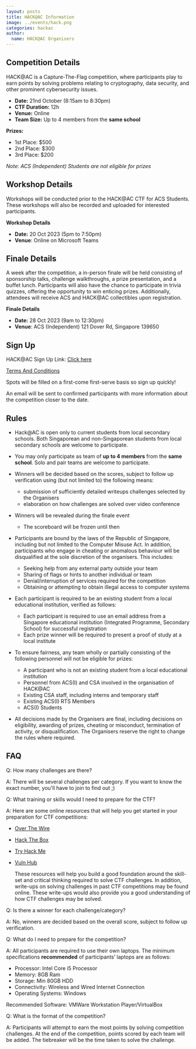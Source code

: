 ```yaml
---
layout: posts
title: HACK@AC Information
image: ../events/hack.png
categories: hackac
author:
  name: HACK@AC Organisers
---
```

## Competition Details

HACK@AC is a Capture-The-Flag competition, where participants play to earn points by solving problems relating to cryptography, data security, and other prominent cybersecurity issues.

* **Date:** 21nd October (8:15am to 8:30pm)
* **CTF Duration:** 12h
* **Venue:** Online
* **Team Size:** Up to 4 members from the **same school**

**Prizes:**
* 1st Place: $500
* 2nd Place: $300
* 3rd Place: $200

*Note: ACS (Independent) Students are not eligible for prizes*

## Workshop Details

Workshops will be conducted prior to the HACK@AC CTF for ACS Students. These workshops will also be recorded and uploaded for interested participants. 

**Workshop Details**  
* **Date:** 20 Oct 2023 (5pm to 7:50pm)
* **Venue**: Online on Microsoft Teams

## Finale Details

A week after the competition, a in-person finale will be held consisting of sponsorship talks, challenge walkthroughs, a prize presentation, and a buffet lunch. Participants will also have the chance to participate in trivia quizzes, offering the opportunity to win enticing prizes. Additionally, attendees will receive ACS and HACK@AC collectibles upon registration.

**Finale Details**  
* **Date:** 28 Oct 2023 (9am to 12:30pm)
* **Venue**: ACS (Independent) 121 Dover Rd, Singapore 139650

## Sign Up

HACK@AC Sign Up Link: [Click here](https://forms.office.com/r/ZEaq33D4mc)  

[Terms And Conditions](https://8059blank.github.io/hackac/HACK@AC-Conditions/)  

Spots will be filled on a first-come first-serve basis so sign up quickly!  

An email will be sent to confirmed participants with more information about the competition closer to the date.

## Rules

* Hack@AC is open only to current students from local secondary schools. Both Singaporean and non-Singaporean students from local secondary schools are welcome to participate.

* You may only participate as team of **up to 4 members** from the **same school**. Solo and pair teams are welcome to participate.

* Winners will be decided based on the scores, subject to follow up verification using (but not limited to) the following means:
  * submission of sufficiently detailed writeups challenges selected by the Organisers
  * elaboration on how challenges are solved over video conference

* Winners will be revealed during the finale event
  * The scoreboard will be frozen until then

* Participants are bound by the laws of the Republic of Singapore, including but not limited to the Computer Misuse Act. In addition, participants who engage in cheating or anomalous behaviour will be disqualified at the sole discretion of the organisers. This includes:
  * Seeking help from any external party outside your team
  * Sharing of flags or hints to another individual or team
  * Denial/interruption of services required for the competition
  * Obtaining or attempting to obtain illegal access to computer systems

* Each participant is required to be an existing student from a local educational institution, verified as follows:
  * Each participant is required to use an email address from a Singapore educational institution (Integrated Programme, Secondary School) for successful registration
  * Each prize winner will be required to present a proof of study at a local institute

* To ensure fairness, any team wholly or partially consisting of the following personnel will not be eligible for prizes:
  * A participant who is not an existing student from a local educational institution
  * Personnel from ACS(I) and CSA involved in the organisation of HACK@AC
  * Existing CSA staff, including interns and temporary staff
  * Existing ACS(I) RTS Members
  * ACS(I) Students
  
* All decisions made by the Organisers are final, including decisions on eligibility, awarding of prizes, cheating or misconduct, termination of activity, or disqualification. The Organisers reserve the right to change the rules where required.

## FAQ

Q: How many challenges are there? 

A: There will be several challenges per category. If you want to know the exact number, you'll have to join to find out ;) 



Q: What training or skills would I need to prepare for the CTF? 

A: Here are some online resources that will help you get started in your preparation for CTF competitions:

* [Over The Wire](https://overthewire.org/wargames/)

* [Hack The Box](https://hackthebox.eu)

* [Try Hack Me](https://tryhackme.com)

* [Vuln Hub](https://vulnhub.com)

  These resources will help you build a good foundation around the skill-set and critical thinking required to solve CTF challenges. In addition, write-ups on solving challenges in past CTF competitions may be found online. These write-ups would also provide you a good understanding of how CTF challenges may be solved. 
  
  

Q: Is there a winner for each challenge/category? 

A: No, winners are decided based on the overall score, subject to follow up verification.



Q: What do I need to prepare for the competition?

A: All participants are required to use their own laptops. The minimum specifications **recommended** of participants’ laptops are as follows:

- Processor: Intel Core i5 Processor
- Memory: 8GB Ram
- Storage: Min 80GB HDD
- Connectivity: Wireless and Wired Internet Connection
- Operating Systems: Windows

Recommended Software: VMWare Workstation Player/VirtualBox



Q: What is the format of the competition?

A: Participants will attempt to earn the most points by solving competition challenges. At the end of the competition, points scored by each team will be added. The tiebreaker will be the time taken to solve the challenge.


